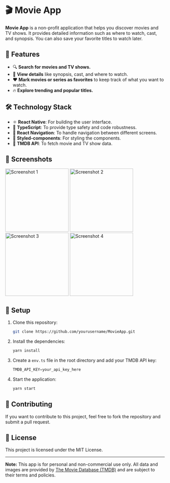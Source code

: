 # 🎬 Movie App

**Movie App** is a non-profit application that helps you discover movies and TV shows. It provides detailed information such as where to watch, cast, and synopsis. You can also save your favorite titles to watch later.

## 🌟 Features

- 🔍 **Search for movies and TV shows.**
- 📄 **View details** like synopsis, cast, and where to watch.
- ❤️ **Mark movies or series as favorites** to keep track of what you want to watch.
- 🔥 **Explore trending and popular titles.**

## 🛠️ Technology Stack

- ⚛️ **React Native**: For building the user interface.
- 📘 **TypeScript**: To provide type safety and code robustness.
- 🧭 **React Navigation**: To handle navigation between different screens.
- 🎨 **Styled-components**: For styling the components.
- 🎥 **TMDB API**: To fetch movie and TV show data.

## 📸 Screenshots

<img src="https://github.com/user-attachments/assets/2b76cbed-8b69-435f-8749-93235206eff3" alt="Screenshot 1" width="200"/>
<img src="https://github.com/user-attachments/assets/0441b5d0-b8e3-4555-b24a-7b40865d553e" alt="Screenshot 2" width="200"/>
<img src="https://github.com/user-attachments/assets/e0dd162c-47df-46f6-8ec1-cb1d085d46f7" alt="Screenshot 3" width="200"/>
<img src="https://github.com/user-attachments/assets/afe5b735-9c79-43e8-b33f-6a9881277f8c" alt="Screenshot 4" width="200"/>

## 🚀 Setup

1. Clone this repository:

    ```bash
    git clone https://github.com/yourusername/MovieApp.git
    ```

2. Install the dependencies:

    ```bash
    yarn install
    ```

3. Create a `env.ts` file in the root directory and add your TMDB API key:

    ```ts
    TMDB_API_KEY=your_api_key_here
    ```

4. Start the application:

    ```bash
    yarn start
    ```

## 🤝 Contributing

If you want to contribute to this project, feel free to fork the repository and submit a pull request.

## 📄 License

This project is licensed under the MIT License.

---

**Note:** This app is for personal and non-commercial use only. All data and images are provided by [The Movie Database (TMDB)](https://www.themoviedb.org/) and are subject to their terms and policies.
